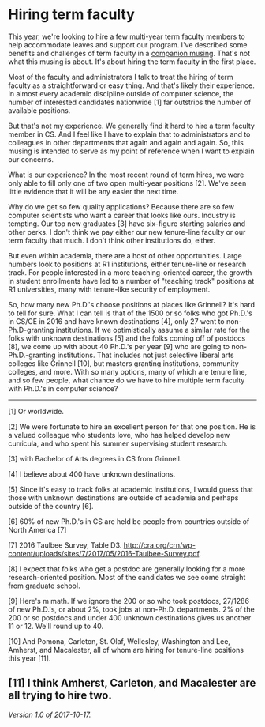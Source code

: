 Hiring term faculty
===================

This year, we're looking to hire a few multi-year term faculty
members to help accommodate leaves and support our program.  I've
described some benefits and challenges of term faculty in a [companion
musing](term-faculty).  That's not what this musing is about.  It's about
hiring the term faculty in the first place.

Most of the faculty and administrators I talk to treat the hiring of
term faculty as a straightforward or easy thing.  And that's likely
their experience.  In almost every academic discipline outside of
computer science, the number of interested candidates nationwide [1]
far outstrips the number of available positions.

But that's not my experience.  We generally find it hard to hire a
term faculty member in CS.  And I feel like I have to explain that to
administrators and to colleagues in other departments that again and
again and again.  So, this musing is intended to serve as my point of
reference when I want to explain our concerns.

What is our experience?  In the most recent round of term hires, we were
only able to fill only one of two open multi-year positions [2].  We've
seen little evidence that it will be any easier the next time.

Why do we get so few quality applications?  Because there are so few 
computer scientists who want a career that looks like ours.  Industry is
tempting.  Our top new graduates [3] have six-figure starting salaries and
other perks.  I don't think we pay either our new tenure-line faculty or
our term faculty that much.  I don't think other institutions do, either.

But even within academia, there are a host of other opportunities.
Large numbers look to positions at R1 institutions, either tenure-line
or research track.  For people interested in a more teaching-oriented
career, the growth in student enrollments have led to a number of
"teaching track" positions at R1 universities, many with tenure-like
security of employment.  

So, how many new Ph.D.'s choose positions at places like Grinnell?
It's hard to tell for sure.  What I can tell is that of the 1500 or so
folks who got Ph.D.'s in CS/CE in 2016 and have known destinations [4],
only 27 went to non-Ph.D-granting institutions.  If we optimistically
assume a similar rate for the folks with unknown destinations [5]
and the folks coming off of postdocs [8], we come up with about 40
Ph.D.'s per year [9] who are going to non-Ph.D.-granting institutions.
That includes not just selective liberal arts colleges like Grinnell
[10], but masters granting institutions, community colleges, and more.
With so many options, many of which are tenure line, and so few people,
what chance do we have to hire multiple term faculty with Ph.D.'s in
computer science?

---

[1] Or worldwide.

[2] We were fortunate to hire an excellent person for that one position.
He is a valued colleague who students love, who has helped develop new 
curricula, and who spent his summer supervising student research.  

[3] with Bachelor of Arts degrees in CS from Grinnell.

[4] I believe about 400 have unknown destinations.

[5] Since it's easy to track folks at academic institutions, I would guess
that those with unknown destinations are outside of academia and perhaps
outside of the country [6].

[6] 60% of new Ph.D.'s in CS are held be people from countries outside of
North America [7]

[7] 2016 Taulbee Survey, Table D3.
<http://cra.org/crn/wp-content/uploads/sites/7/2017/05/2016-Taulbee-Survey.pdf>.

[8] I expect that folks who get a postdoc are generally looking for a
more research-oriented position.  Most of the candidates we see come
straight from graduate school.

[9] Here's m math.  If we ignore the 200 or so who took postdocs, 27/1286
of new Ph.D.'s, or about 2%, took jobs at non-Ph.D. departments.  2% of
the 200 or so postdocs and under 400 unknown destinations gives us another
11 or 12.  We'll round up to 40.

[10] And Pomona, Carleton, St. Olaf, Wellesley, Washington and Lee,
Amherst, and Macalester, all of whom are hiring for tenure-line
positions this year [11].

[11] I think Amherst, Carleton, and Macalester are all trying to hire
two.
---

*Version 1.0 of 2017-10-17.*
